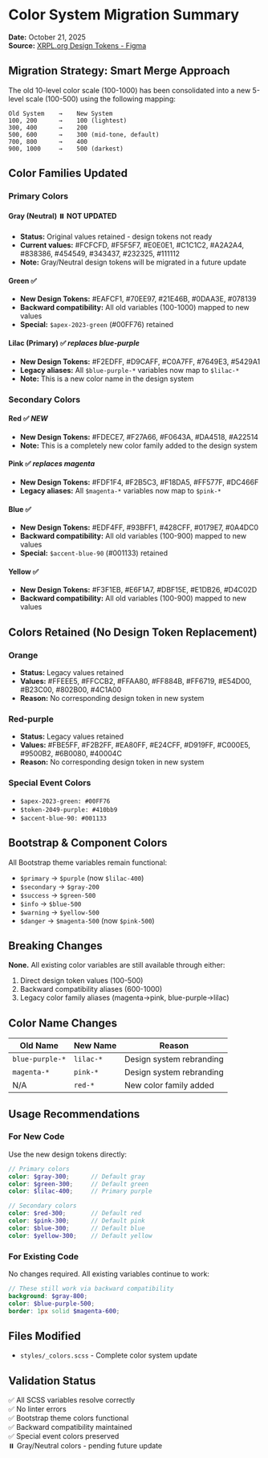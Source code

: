 # Color System Migration Summary

**Date:** October 21, 2025  
**Source:** [XRPL.org Design Tokens - Figma](https://figma.com/design/zRyhXG4hRP3Lk3B6Owr3eo/XRPL.org-Design-Tokens)

## Migration Strategy: Smart Merge Approach

The old 10-level color scale (100-1000) has been consolidated into a new 5-level scale (100-500) using the following mapping:

```
Old System    →    New System
100, 200      →    100 (lightest)
300, 400      →    200
500, 600      →    300 (mid-tone, default)
700, 800      →    400
900, 1000     →    500 (darkest)
```

## Color Families Updated

### Primary Colors

#### Gray (Neutral) ⏸️ NOT UPDATED
- **Status:** Original values retained - design tokens not ready
- **Current values:** #FCFCFD, #F5F5F7, #E0E0E1, #C1C1C2, #A2A2A4, #838386, #454549, #343437, #232325, #111112
- **Note:** Gray/Neutral design tokens will be migrated in a future update

#### Green ✅
- **New Design Tokens:** #EAFCF1, #70EE97, #21E46B, #0DAA3E, #078139
- **Backward compatibility:** All old variables (100-1000) mapped to new values
- **Special:** `$apex-2023-green` (#00FF76) retained

#### Lilac (Primary) ✅ *replaces blue-purple*
- **New Design Tokens:** #F2EDFF, #D9CAFF, #C0A7FF, #7649E3, #5429A1
- **Legacy aliases:** All `$blue-purple-*` variables now map to `$lilac-*`
- **Note:** This is a new color name in the design system

### Secondary Colors

#### Red ✅ *NEW*
- **New Design Tokens:** #FDECE7, #F27A66, #F0643A, #DA4518, #A22514
- **Note:** This is a completely new color family added to the design system

#### Pink ✅ *replaces magenta*
- **New Design Tokens:** #FDF1F4, #F2B5C3, #F18DA5, #FF577F, #DC466F
- **Legacy aliases:** All `$magenta-*` variables now map to `$pink-*`

#### Blue ✅
- **New Design Tokens:** #EDF4FF, #93BFF1, #428CFF, #0179E7, #0A4DC0
- **Backward compatibility:** All old variables (100-900) mapped to new values
- **Special:** `$accent-blue-90` (#001133) retained

#### Yellow ✅
- **New Design Tokens:** #F3F1EB, #E6F1A7, #DBF15E, #E1DB26, #D4C02D
- **Backward compatibility:** All old variables (100-900) mapped to new values

## Colors Retained (No Design Token Replacement)

### Orange
- **Status:** Legacy values retained
- **Values:** #FFEEE5, #FFCCB2, #FFAA80, #FF884B, #FF6719, #E54D00, #B23C00, #802B00, #4C1A00
- **Reason:** No corresponding design token in new system

### Red-purple
- **Status:** Legacy values retained
- **Values:** #FBE5FF, #F2B2FF, #EA80FF, #E24CFF, #D919FF, #C000E5, #9500B2, #6B0080, #40004C
- **Reason:** No corresponding design token in new system

### Special Event Colors
- `$apex-2023-green: #00FF76`
- `$token-2049-purple: #410bb9`
- `$accent-blue-90: #001133`

## Bootstrap & Component Colors

All Bootstrap theme variables remain functional:
- `$primary` → `$purple` (now `$lilac-400`)
- `$secondary` → `$gray-200`
- `$success` → `$green-500`
- `$info` → `$blue-500`
- `$warning` → `$yellow-500`
- `$danger` → `$magenta-500` (now `$pink-500`)

## Breaking Changes

**None.** All existing color variables are still available through either:
1. Direct design token values (100-500)
2. Backward compatibility aliases (600-1000)
3. Legacy color family aliases (magenta→pink, blue-purple→lilac)

## Color Name Changes

| Old Name | New Name | Reason |
|----------|----------|--------|
| `blue-purple-*` | `lilac-*` | Design system rebranding |
| `magenta-*` | `pink-*` | Design system rebranding |
| N/A | `red-*` | New color family added |

## Usage Recommendations

### For New Code
Use the new design tokens directly:
```scss
// Primary colors
color: $gray-300;      // Default gray
color: $green-300;     // Default green
color: $lilac-400;     // Primary purple

// Secondary colors
color: $red-300;       // Default red
color: $pink-300;      // Default pink
color: $blue-300;      // Default blue
color: $yellow-300;    // Default yellow
```

### For Existing Code
No changes required. All existing variables continue to work:
```scss
// These still work via backward compatibility
background: $gray-800;
color: $blue-purple-500;
border: 1px solid $magenta-600;
```

## Files Modified

- `styles/_colors.scss` - Complete color system update

## Validation Status

✅ All SCSS variables resolve correctly  
✅ No linter errors  
✅ Bootstrap theme colors functional  
✅ Backward compatibility maintained  
✅ Special event colors preserved  
⏸️ Gray/Neutral colors - pending future update


